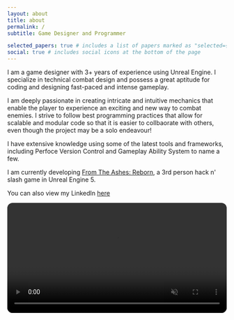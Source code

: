 ```yaml
---
layout: about
title: about
permalink: /
subtitle: Game Designer and Programmer

selected_papers: true # includes a list of papers marked as "selected={true}"
social: true # includes social icons at the bottom of the page
---
```

I am a game designer with 3+ years of experience using Unreal Engine. I specialize in technical combat design and possess a great aptitude for coding and designing fast-paced and intense gameplay.

I am deeply passionate in creating intricate and intuitive mechanics that enable the player to experience an exciting and new way to combat enemies. I strive to follow best programming practices that allow for scalable and modular code so that it is easier to collbaorate with others, even though the project may be a solo endeavour! 

I have extensive knowledge using some of the latest tools and frameworks, including Perfoce Version Control and Gameplay Ability System to name a few.

I am currently developing [From The Ashes: Reborn](http://convergentdreamsgames.itch.io/from-the-ashes-reborn),  a 3rd person hack n' slash game in Unreal Engine 5.

You can also view my LinkedIn [here](http://www.linkedin.com/in/donesh-davatgar/)

<video autoplay muted loop playsinline controls width="100%" style="border-radius: 12px;">
  <source src="{{ '/assets/ftar_vid.mp4' | relative_url }}" type="video/mp4">
  Your browser does not support the video tag.
</video>